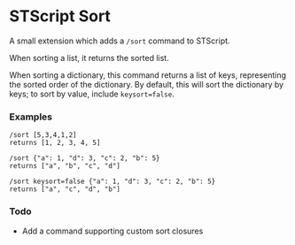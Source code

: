 # STScript Sort

A small extension which adds a `/sort` command to STScript.

When sorting a list, it returns the sorted list.

When sorting a dictionary, this command returns a list of keys, representing the sorted order of the dictionary. By default, this will sort the dictionary by keys; to sort by value, include `keysort=false`.

### Examples

    /sort [5,3,4,1,2]
    returns [1, 2, 3, 4, 5]

    /sort {"a": 1, "d": 3, "c": 2, "b": 5}
    returns ["a", "b", "c", "d"]

    /sort keysort=false {"a": 1, "d": 3, "c": 2, "b": 5}
    returns ["a", "c", "d", "b"]

### Todo

- Add a command supporting custom sort closures